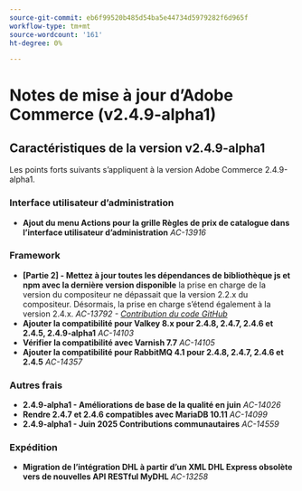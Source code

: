 ```yaml
---
source-git-commit: eb6f99520b485d54ba5e44734d5979282f6d965f
workflow-type: tm+mt
source-wordcount: '161'
ht-degree: 0%

---
```

# Notes de mise à jour d’Adobe Commerce (v2.4.9-alpha1)

## Caractéristiques de la version v2.4.9-alpha1

Les points forts suivants s’appliquent à la version Adobe Commerce 2.4.9-alpha1.

### Interface utilisateur d’administration

* __Ajout du menu Actions pour la grille Règles de prix de catalogue dans l’interface utilisateur d’administration__
  _AC-13916_

### Framework

* __[Partie 2] - Mettez à jour toutes les dépendances de bibliothèque js et npm avec la dernière version disponible__
la prise en charge de la version du compositeur ne dépassait que la version 2.2.x du compositeur. Désormais, la prise en charge s’étend également à la version 2.4.x.
  _AC-13792 - [Contribution du code GitHub](https://github.com/magento/magento2/commit/19844aa0)_
* __Ajouter la compatibilité pour Valkey 8.x pour 2.4.8, 2.4.7, 2.4.6 et 2.4.5, 2.4.9-alpha1__
  _AC-14103_
* __Vérifier la compatibilité avec Varnish 7.7__
  _AC-14105_
* __Ajouter la compatibilité pour RabbitMQ 4.1 pour 2.4.8, 2.4.7, 2.4.6 et 2.4.5__
  _AC-14357_

### Autres frais

* __2.4.9-alpha1 - Améliorations de base de la qualité en juin__
  _AC-14026_
* __Rendre 2.4.7 et 2.4.6 compatibles avec MariaDB 10.11__
  _AC-14099_
* __2.4.9-alpha1 - Juin 2025 Contributions communautaires__
  _AC-14559_

### Expédition

* __Migration de l’intégration DHL à partir d’un XML DHL Express obsolète vers de nouvelles API RESTful MyDHL__
  _AC-13258_
